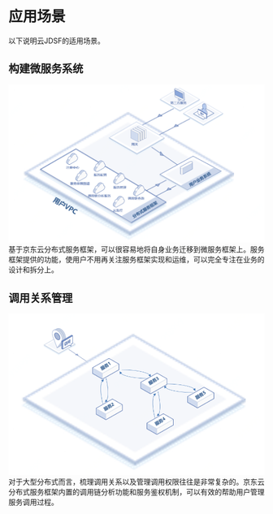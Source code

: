 # 应用场景

以下说明云JDSF的适用场景。


## 构建微服务系统
![](../../../../image/Internet-Middleware/JD-Distributed-Service-Framework/struct-gjfwxt.png)
基于京东云分布式服务框架，可以很容易地将自身业务迁移到微服务框架上。服务框架提供的功能，使用户不用再关注服务框架实现和运维，可以完全专注在业务的设计和拆分上。
 


## 调用关系管理
![](../../../../image/Internet-Middleware/JD-Distributed-Service-Framework/struct-dygxgl.png)
对于大型分布式而言，梳理调用关系以及管理调用权限往往是非常复杂的。京东云分布式服务框架内置的调用链分析功能和服务鉴权机制，可以有效的帮助用户管理服务调用过程。


